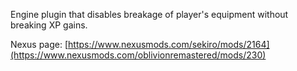 Engine plugin that disables breakage of player's equipment without breaking XP gains.

Nexus page: [https://www.nexusmods.com/sekiro/mods/2164](https://www.nexusmods.com/oblivionremastered/mods/230)
